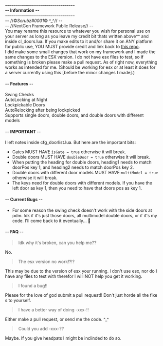 **-----------------------------------**  
**-- Information --**  
**-----------------------------------**  
-- //©_Scrubz#0001_© ^_^// --  
-- //NextGen Framework Public Release// --  
You may rename this resource to whatever you wish for personal use on your server as long as you leave my credit bit thats written above^^ and inside cl_doors.lua. If you make edits to it and/or share it on ANY platform for public use, YOU MUST provide credit and link back to [this repo](https://github.com/itsxScrubz/ng_doorlock).  
I did make some small changes that work on my framework and I made the same changes to the ESX version. I do not have esx files to test, so if something is broken please make a pull request. As of right now, everything works as intended for me. (Should be working for esx or at least it does for a server currently using this [before the minor changes I made].)  

#### **-- Features --**  
Swing Checks  
AutoLocking at Night  
Lockpickable Doors  
AutoRelocking after being lockpicked  
Supports single doors, double doors, and double doors with different models  

#### **-- IMPORTANT --**  
I left notes inside cfg_doorlist.lua. But here are the important bits:  
- Gates MUST HAVE `isGate = true` otherwise it will break.   
- Double doors MUST HAVE `doubleDoor = true` otherwise it will break.  
- When putting the heading for double doors, heading1 needs to match doorPos key 1, and heading2 needs to match doorPos key 2.  
- Double doors with different door models MUST HAVE `multiModel = true` otherwise it will break.  
- The keys need for double doors with different models. 
If you have the left door as key 1, then you need to have that doors pos as key 1.  

#### **-- Current Bugs --**   
- For some reason the swing check doesn't work with the side doors at pdm. Idk if it's just those doors, all multimodel double doors, or if it's my code. I'll come back to it eventually... :shrug:  

#### **-- FAQ --**  
> Idk why it's broken, can you help me??  

No.

> The esx version no work!?!?  

This may be due to the version of esx your running. I don't use esx, nor do I have any files to test with therefor I will NOT help you get it working.  

> I found a bug!!  

Please for the love of god submit a pull request!! Don't just horde all the fixes to yourself.  

> I have a better way of doing -xxx-!!  

Either make a pull request, or send me the code. ^_^  

> Could you add -xxx-??  

Maybe. If you give headpats I might be inclinded to do so.  


